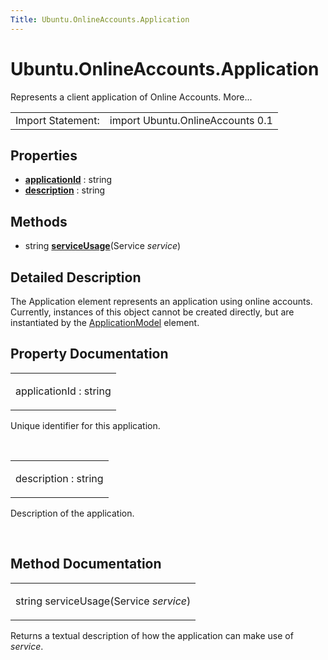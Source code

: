 ```yaml
---
Title: Ubuntu.OnlineAccounts.Application
---
```


# Ubuntu.OnlineAccounts.Application

<span class="subtitle"></span>
<!-- $$$Application-brief -->
<p>Represents a client application of Online Accounts. More...</p>
<!-- @@@Application -->
<table class="alignedsummary">
<tr><td class="memItemLeft rightAlign topAlign"> Import Statement:</td><td class="memItemRight bottomAlign"> import Ubuntu.OnlineAccounts 0.1</td></tr></table><ul>
</ul>
<h2 id="properties">Properties</h2>
<ul>
<li class="fn"><b><b><a href="#applicationId-prop">applicationId</a></b></b> : string</li>
<li class="fn"><b><b><a href="#description-prop">description</a></b></b> : string</li>
</ul>
<h2 id="methods">Methods</h2>
<ul>
<li class="fn">string <b><b><a href="#serviceUsage-method">serviceUsage</a></b></b>(Service <i>service</i>)</li>
</ul>
<!-- $$$Application-description -->
<h2 id="details">Detailed Description</h2>
</p>
<p>The Application element represents an application using online accounts. Currently, instances of this object cannot be created directly, but are instantiated by the <a href="Ubuntu.OnlineAccounts.ApplicationModel.md">ApplicationModel</a> element.</p>
<!-- @@@Application -->
<h2>Property Documentation</h2>
<!-- $$$applicationId -->
<table class="qmlname"><tr valign="top" id="applicationId-prop"><td class="tblQmlPropNode"><p><span class="name">applicationId</span> : <span class="type">string</span></p></td></tr></table><p>Unique identifier for this application.</p>
<!-- @@@applicationId -->
<br/>
<!-- $$$description -->
<table class="qmlname"><tr valign="top" id="description-prop"><td class="tblQmlPropNode"><p><span class="name">description</span> : <span class="type">string</span></p></td></tr></table><p>Description of the application.</p>
<!-- @@@description -->
<br/>
<h2>Method Documentation</h2>
<!-- $$$serviceUsage -->
<table class="qmlname"><tr valign="top" id="serviceUsage-method"><td class="tblQmlFuncNode"><p><span class="type">string</span> <span class="name">serviceUsage</span>(<span class="type">Service</span><i> service</i>)</p></td></tr></table><p>Returns a textual description of how the application can make use of <i>service</i>.</p>
<!-- @@@serviceUsage -->
<br/>
